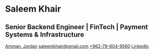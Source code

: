 # Saleem Khair

## Senior Backend Engineer | FinTech | Payment Systems & Infrastructure

[Amman, Jordan](location) [saleemkhair@gmail.com](mailto:saleemkhair@gmail.com) [+962-79-604-9560](tel:+962796049560) [LinkedIn](https://www.linkedin.com/in/saleem-khair-359795108)
